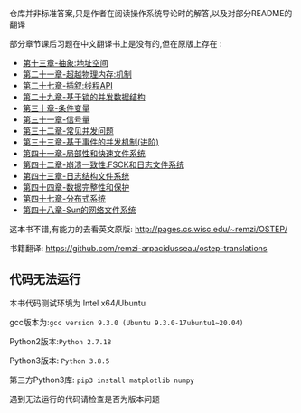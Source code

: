 仓库并非标准答案,只是作者在阅读操作系统导论时的解答,以及对部分README的翻译

部分章节课后习题在中文翻译书上是没有的,但在原版上存在 :
- [第十三章-抽象:地址空间](./第十三章-抽象:地址空间)
- [第二十一章-超越物理内存:机制](./第二十一章-超越物理内存:机制)
- [第二十七章-插叙:线程API](./第二十七章-插叙:线程API)
- [第二十九章-基于锁的并发数据结构](./第二十九章-基于锁的并发数据结构)
- [第三十章-条件变量](./第三十章-条件变量)
- [第三十一章-信号量](./第三十一章-信号量)
- [第三十二章-常见并发问题](./第三十二章-常见并发问题)
- [第三十三章-基于事件的并发机制(进阶)](./第三十三章-基于事件的并发机制(进阶))
- [第四十一章-局部性和快速文件系统](./第四十一章-局部性和快速文件系统)
- [第四十二章-崩溃一致性:FSCK和日志文件系统](./第四十二章-崩溃一致性:FSCK和日志文件系统)
- [第四十三章-日志结构文件系统](./第四十三章-日志结构文件系统)
- [第四十四章-数据完整性和保护](./第四十四章-数据完整性和保护)
- [第四十七章-分布式系统](./第四十七章-分布式系统)
- [第四十八章-Sun的网络文件系统](./第四十八章-Sun的网络文件系统)


这本书不错,有能力的去看英文原版:
http://pages.cs.wisc.edu/~remzi/OSTEP/

书籍翻译:
https://github.com/remzi-arpacidusseau/ostep-translations

## 代码无法运行
本书代码测试环境为 Intel x64/Ubuntu

gcc版本为:`gcc version 9.3.0 (Ubuntu 9.3.0-17ubuntu1~20.04)`

Python2版本:`Python 2.7.18`

Python3版本: `Python 3.8.5`

第三方Python3库: `pip3 install matplotlib numpy`

遇到无法运行的代码请检查是否为版本问题